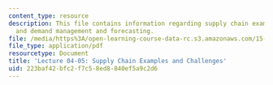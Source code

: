 ```yaml
---
content_type: resource
description: This file contains information regarding supply chain examples, challenges
  and demand management and forecasting.
file: /media/https%3A/open-learning-course-data-rc.s3.amazonaws.com/15-772j-d-lab-supply-chains-fall-2014/223baf42bfc2f7c58ed8840ef5a9c2d6_MIT15_772JF14_Lec04-Lec05.pdf
file_type: application/pdf
resourcetype: Document
title: 'Lecture 04-05: Supply Chain Examples and Challenges'
uid: 223baf42-bfc2-f7c5-8ed8-840ef5a9c2d6
---
```

